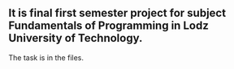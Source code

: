 ## It is final first semester project for subject Fundamentals of Programming in Lodz University of Technology.
The task is in the files.
